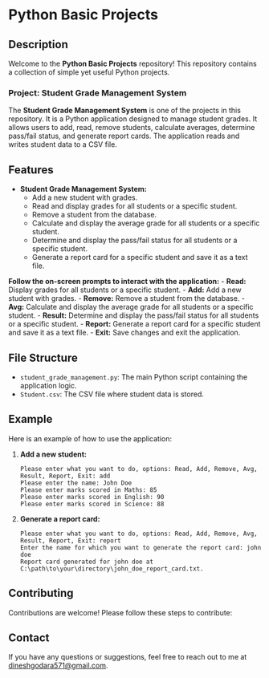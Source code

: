 # Python Basic Projects

## Description
Welcome to the **Python Basic Projects** repository! This repository contains a collection of simple yet useful Python projects.

### Project: Student Grade Management System
The **Student Grade Management System** is one of the projects in this repository. It is a Python application designed to manage student grades. It allows users to add, read, remove students, calculate averages, determine pass/fail status, and generate report cards. The application reads and writes student data to a CSV file.

## Features
- **Student Grade Management System:**
  - Add a new student with grades.
  - Read and display grades for all students or a specific student.
  - Remove a student from the database.
  - Calculate and display the average grade for all students or a specific student.
  - Determine and display the pass/fail status for all students or a specific student.
  - Generate a report card for a specific student and save it as a text file.


 **Follow the on-screen prompts to interact with the application:**
    - **Read:** Display grades for all students or a specific student.
    - **Add:** Add a new student with grades.
    - **Remove:** Remove a student from the database.
    - **Avg:** Calculate and display the average grade for all students or a specific student.
    - **Result:** Determine and display the pass/fail status for all students or a specific student.
    - **Report:** Generate a report card for a specific student and save it as a text file.
    - **Exit:** Save changes and exit the application.

## File Structure
- `student_grade_management.py`: The main Python script containing the application logic.
- `Student.csv`: The CSV file where student data is stored.

## Example
Here is an example of how to use the application:

1. **Add a new student:**
    ```
    Please enter what you want to do, options: Read, Add, Remove, Avg, Result, Report, Exit: add
    Please enter the name: John Doe
    Please enter marks scored in Maths: 85
    Please enter marks scored in English: 90
    Please enter marks scored in Science: 88
    ```

2. **Generate a report card:**
    ```
    Please enter what you want to do, options: Read, Add, Remove, Avg, Result, Report, Exit: report
    Enter the name for which you want to generate the report card: john doe
    Report card generated for john doe at C:\path\to\your\directory\john_doe_report_card.txt.
    ```

## Contributing
Contributions are welcome! Please follow these steps to contribute:
## Contact
If you have any questions or suggestions, feel free to reach out to me at dineshgodara571@gmail.com.

